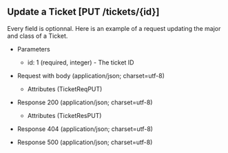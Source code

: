 ## Update a Ticket [PUT /tickets/{id}]
Every field is optionnal. Here is an example of a request updating the major and class of a Ticket.

+ Parameters

    + id: 1 (required, integer) - The ticket ID

+ Request with body (application/json; charset=utf-8)

    + Attributes (TicketReqPUT)

    <!-- include(../auth/authHeader.md) -->

+ Response 200 (application/json; charset=utf-8)

    + Attributes (TicketResPUT)

+ Response 404 (application/json; charset=utf-8)

+ Response 500 (application/json; charset=utf-8)
